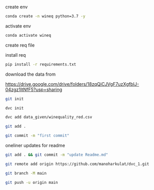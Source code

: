 create env
```bash
conda create -n wineq python=3.7 -y
```

activate env
```bash
conda activate wineq
```

create req file

install req
```bash
pip install -r requirements.txt
```

download the data from

https://drive.google.com/drive/folders/18zqQiCJVgF7uzXgfbIJ-04zgz1ItNfF5?usp=sharing
```bash
git init
```
```bash
dvc init
```
```bash
dvc add data_given/winequality_red.csv
```
```bash
git add .
```
```bash 
git commit -m "first commit"
```

oneliner updates for readme
```bash
git add . && git commit -m "update Readme.md"
```
```bash
git remote add origin https://github.com/manoharkulat/dvc_1.git
```
```bash
git branch -M main
```
```bash
git push -u origin main
```